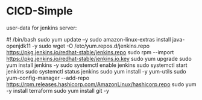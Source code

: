 # CICD-Simple

user-data for jenkins server:

#! /bin/bash
sudo yum update –y
sudo amazon-linux-extras install java-openjdk11 -y
sudo wget -O /etc/yum.repos.d/jenkins.repo \
    https://pkg.jenkins.io/redhat-stable/jenkins.repo
sudo rpm --import https://pkg.jenkins.io/redhat-stable/jenkins.io.key
sudo yum upgrade
sudo yum install jenkins -y
sudo systemctl enable jenkins
sudo systemctl start jenkins
sudo systemctl status jenkins
sudo yum install -y yum-utils
sudo yum-config-manager --add-repo https://rpm.releases.hashicorp.com/AmazonLinux/hashicorp.repo
sudo yum -y install terraform
sudo yum install git -y